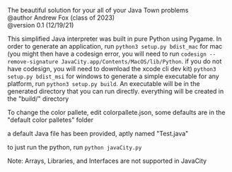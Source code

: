 The beautiful solution for your all of your Java Town problems<br>
@author Andrew Fox (class of 2023)<br>
@version 0.1 (12/19/21)

This simplified Java interpreter was built in pure Python using Pygame.
In order to generate an application, run 
`python3 setup.py bdist_mac` for mac (you might then have a codesign error, you will need to run `codesign --remove-signature JavaCity.app/Contents/MacOS/lib/Python`. if you do not have codesign, you will need to download the xcode cli dev kit)
`python3 setup.py bdist_msi` for windows
to generate a simple executable for any platform, run `python3 setup.py build`.
An executable will be in the generated directory that you can run directly.
everything will be created in the "build/" directory

To change the color pallete, edit colorpallete.json, some defaults are in the
"default color palletes" folder

a default Java file has been provided, aptly named "Test.java"

to just run the python, run `python javaCity.py`

Note: Arrays, Libraries, and Interfaces are not supported in JavaCity